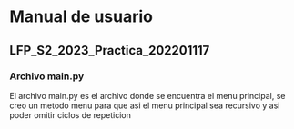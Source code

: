 # Manual de usuario
## LFP_S2_2023_Practica_202201117
### Archivo main.py
El archivo main.py es el archivo donde se encuentra el menu principal, se creo un metodo menu para que asi el menu principal sea recursivo y asi poder omitir ciclos de repeticion